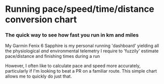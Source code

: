 # Running pace/speed/time/distance conversion chart

### The quick way to see how fast you run in km and miles

My Garmin Fenix 6 Sapphire is my personal running 'dashboard' yielding all the physiological *and* environmental telemetry I require to 'fuzzily' estimate pace/distance and finishing times during a run 

However, I often like to calculate pace and speed more accurately, particularly if I'm looking to beat a PR on a familiar route. This simple chart allows me to quickly do just that.
